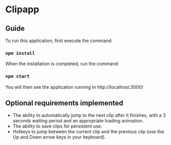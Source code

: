 # Clipapp
## Guide
To run this application, first execute the command:
### `npm install`
When the installation is completed, run the command:
### `npm start`
You will then see the application running in http://localhost:3000/

## Optional requirements implemented
* The ability to automatically jump to the next clip after it finishes,
with a 3 seconds waiting period and an appropriate loading animation.
* The ability to save clips for persistent use.
* Hotkeys to jump between the current clip and the previous clip
(use the Up and Down arrow keys in your keyboard).
